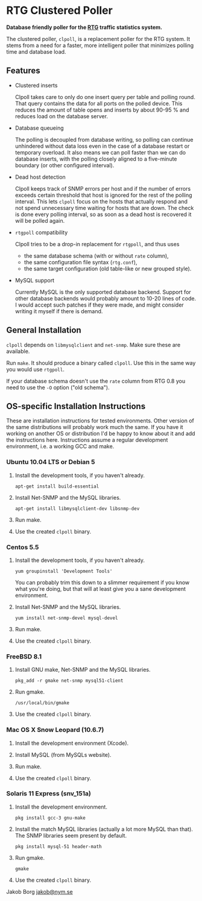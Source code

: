 RTG Clustered Poller
====================

**Database friendly poller for the [RTG](http://rtg.sourceforge.net/) traffic
statistics system.**

The clustered poller, `clpoll`, is a replacement poller for the RTG system. It
stems from a need for a faster, more intelligent poller that minimizes polling
time and database load.

Features
--------

* Clustered inserts

  Clpoll takes care to only do one insert query per table and polling round.
  That query contains the data for all ports on the polled device. This reduces
  the amount of table opens and inserts by about 90-95 % and reduces load on the
  database server.

* Database queueing

  The polling is decoupled from database writing, so polling can continue
  unhindered without data loss even in the case of a database restart or
  temporary overload. It also means we can poll faster than we can do database
  inserts, with the polling closely aligned to a five-minute boundary (or other
  configured interval).

* Dead host detection

  Clpoll keeps track of SNMP errors per host and if the number of errors
  exceeds certain threshold that host is ignored for the rest of the polling
  interval. This lets `clpoll` focus on the hosts that actually respond and not
  spend unnecessary time waiting for hosts that are down. The check is done every
  polling interval, so as soon as a dead host is recovered it will be polled
  again.

* `rtgpoll` compatibility

  Clpoll tries to be a drop-in replacement for `rtgpoll`, and thus uses

    *  the same database schema (with or without `rate` column),
    *  the same configuration file syntax (`rtg.conf`),
    *  the same target configuration (old table-like or new grouped style).

* MySQL support

  Currently MySQL is the only supported database backend. Support for other
  database backends would probably amount to 10-20 lines of code. I would accept
  such patches if they were made, and might consider writing it myself if there
  is demand.

General Installation
--------------------

`clpoll` depends on `libmysqlclient` and `net-snmp`. Make sure these are
available.

Run `make`. It should produce a binary called `clpoll`. Use this in the same
way you would use `rtgpoll`.

If your database schema doesn't use the `rate` column from RTG 0.8 you need to
use the `-O` option ("old schema").

OS-specific Installation Instructions
-------------------------------------

These are installation instructions for tested environments. Other version of
the same distributions will probably work much the same. If you have it working
on another OS or distribution I'd be happy to know about it and add the
instructions here. Instructions assume a regular development environment, i.e.
a working GCC and make.

### Ubuntu 10.04 LTS or Debian 5

1. Install the development tools, if you haven't already.

   `apt-get install build-essential`

2. Install Net-SNMP and the MySQL libraries.

   `apt-get install libmysqlclient-dev libsnmp-dev`

3. Run make.

4. Use the created `clpoll` binary.

### Centos 5.5

1. Install the development tools, if you haven't already.

   `yum groupinstall 'Development Tools'`

   You can probably trim this down to a slimmer requirement if you know what
   you're doing, but that will at least give you a sane development environment.

2. Install Net-SNMP and the MySQL libraries.

   `yum install net-snmp-devel mysql-devel`

3. Run make.

4. Use the created `clpoll` binary.

### FreeBSD 8.1

1. Install GNU make, Net-SNMP and the MySQL libraries.

   `pkg_add -r gmake net-snmp mysql51-client`

2. Run gmake.

   `/usr/local/bin/gmake`

3. Use the created `clpoll` binary.

### Mac OS X Snow Leopard (10.6.7)

1. Install the development environment (Xcode).

2. Install MySQL (from MySQLs website).

3. Run make.

4. Use the created `clpoll` binary.

### Solaris 11 Express (snv_151a)

1. Install the development environment.

   `pkg install gcc-3 gnu-make`

2. Install the match MySQL libraries (actually a lot more MySQL than that).
   The SNMP libraries seem present by default.

   `pkg install mysql-51 header-math`

3. Run gmake.

   `gmake`

4. Use the created `clpoll` binary.


Jakob Borg <jakob@nym.se>
